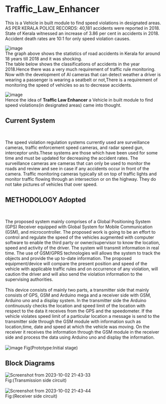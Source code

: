 # Traffic_Law_Enhancer
This is a Vehicle in built module to find speed violations in designated areas.<br />
AS PER KERALA POLICE RECORDS: 40,181 accidents were reported in 2018.<br />
State of Kerala witnessed an increase of 3.86 per cent in accidents in 2018.<br />
Accident death rates are 10:1 for only speed violation causes.<br />

![image](https://github.com/mrdunker/Traffic_Law_Enhancer/assets/38190245/81b13b21-3cab-44f5-94c4-dd43bd14bcea)
<br />
The graph above shows the statistics of road accidents in Kerala for around 18 years till 2018 and it was shocking.<br />
The table below shows the classifications of accidents in the year 2018.Hence there was a very much requirement of traffic rule monitoring.<br />
Now with the development of AI cameras that can detect weather a driver is wearing a passenger is wearing a seatbelt or not,There is a requirement of monitoring the speed of vehicles so as to decrease accidents.<br />

![image](https://github.com/mrdunker/Traffic_Law_Enhancer/assets/38190245/19e95666-7779-4a1d-afd3-6662b53b8cdd)
<br />
Hence the idea of **Traffic Law Enhancer** a Vehicle in built module to find speed violations(in designated areas) came into thought.<br />

## Current System
<br />

The speed violation regulation systems currently used are surveillance cameras, traffic enforcement speed cameras, and radar speed gun, interceptor units.These systems are those which have been used for some time and must be updated for decreasing the accident rates. The surveillance cameras are cameras that can only be used to monitor the roads and review and see in case if any accidents occur in front of the camera. Traffic monitoring cameras typically sit on top of traffic lights and monitor traffic flowing through an intersection or on the highway. They do not take pictures of vehicles that over speed.<br />

## METHODOLOGY Adopted
<br />

The proposed system mainly comprises of a Global Positioning System (GPS) Receiver equipped with Global System for Mobile Communication (GSM), and microcontroller. The proposed work is going to be an effort to control and regulate the speed of the vehicles augmented with computer software to enable the third party or owner/supervisor to know the location, speed and activity of the driver. The system will transmit information in real time. The use of GSM/GPRS technologies will allows the system to track the objects and provide the up to-date information. The proposed equipment/device will compare the present position and speed of the vehicle with applicable traffic rules and on occurrence of any violation, will caution the driver and will also send the violation information to the supervising authorities.<br />
<br />
This device consists of mainly two parts, a transmitter side that mainly consists of GPS, GSM and Arduino mega and a receiver side with GSM, Arduino uno and a display system. In the transmitter side the Arduino continuously checks the location and speed limit of the location with respect to the data it receives from the GPS and the speedometer. If the vehicle violates speed limit of a particular location a message is send to the transmitter side through the GSM module with information such as location,time, date and speed at which the vehicle was moving. On the receiver it receives the information through the GSM module in the receiver side and process the data using Arduino uno and display the information.<br />
<br />
![image](https://github.com/mrdunker/Traffic_Law_Enhancer/assets/38190245/c0bc8be1-597f-46f8-b257-4c803a144025)
Fig(Prototype:Initial stage)

## Block Diagrams

![Screenshot from 2023-10-02 21-43-33](https://github.com/mrdunker/Traffic_Law_Enhancer/assets/38190245/1b7338a9-fee2-46db-98c2-405c6ebeb2e1)
            <br />Fig:(Transmission side circuit)<br />
<br />
![Screenshot from 2023-10-02 21-43-44](https://github.com/mrdunker/Traffic_Law_Enhancer/assets/38190245/ce5dc5a0-c66d-41d8-8e36-6f4e9cd032a8)
            <br />Fig:(Receiver side circuit)<br />



